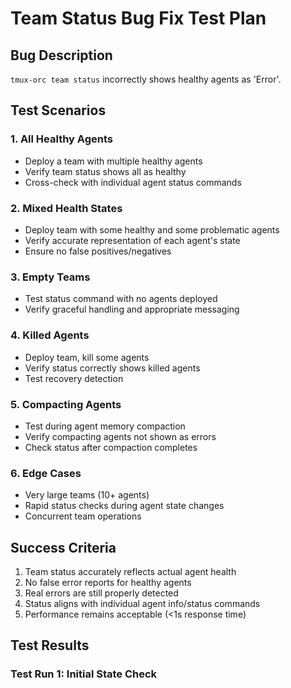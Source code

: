 # Team Status Bug Fix Test Plan

## Bug Description
`tmux-orc team status` incorrectly shows healthy agents as 'Error'.

## Test Scenarios

### 1. All Healthy Agents
- Deploy a team with multiple healthy agents
- Verify team status shows all as healthy
- Cross-check with individual agent status commands

### 2. Mixed Health States
- Deploy team with some healthy and some problematic agents
- Verify accurate representation of each agent's state
- Ensure no false positives/negatives

### 3. Empty Teams
- Test status command with no agents deployed
- Verify graceful handling and appropriate messaging

### 4. Killed Agents
- Deploy team, kill some agents
- Verify status correctly shows killed agents
- Test recovery detection

### 5. Compacting Agents
- Test during agent memory compaction
- Verify compacting agents not shown as errors
- Check status after compaction completes

### 6. Edge Cases
- Very large teams (10+ agents)
- Rapid status checks during agent state changes
- Concurrent team operations

## Success Criteria
1. Team status accurately reflects actual agent health
2. No false error reports for healthy agents
3. Real errors are still properly detected
4. Status aligns with individual agent info/status commands
5. Performance remains acceptable (<1s response time)

## Test Results

### Test Run 1: Initial State Check
